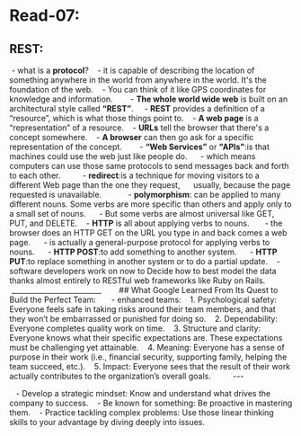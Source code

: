 # Read-07:

## REST:

 - what is a __protocol__?
   - it is capable of describing the location of something anywhere in the world from anywhere in the world. It's the foundation of the web.
   - You can think of it like GPS coordinates for knowledge and information.
   
   - __The whole world wide web__ is built on an architectural style called __“REST”__. 
   - __REST__ provides a definition of a “resource”, which is what those things point to.
   - __A web page__ is a “representation” of a resource.
   - __URLs__ tell the browser that there's a concept somewhere.
   - __A browser__ can then go ask for a specific representation of the concept.
   
   - __“Web Services”__ or __"APIs"__:is that machines could use the web just like people do.
     - which means computers can use those same protocols to send messages back and forth to each other.
     
   - __redirect__:is a technique for moving visitors to a different Web page than the one they request,
     usually, because the page requested is unavailable.  
     
   - __polymorphism__: can be applied to many different nouns. Some verbs are more specific than others and apply only to a small set of nouns.
     - But some verbs are almost universal like GET, PUT, and DELETE.
   - __HTTP__ is all about applying verbs to nouns. 
     - the browser does an HTTP GET on the URL you type in and back comes a web page.
     - is actually a general-purpose protocol for applying verbs to nouns.
     - __HTTP POST__:to add something to another system.
     - __HTTP PUT__:to replace something in another system or to do a partial update.
   -   software developers work on now to Decide how to best model the data thanks almost entirely to RESTful web frameworks like Ruby on Rails.  
   
   _________________________
   
   ## What Google Learned From Its Quest to Build the Perfect Team:
   
  - enhanced teams:
   1. Psychological safety: Everyone feels safe in taking risks around their team members, and that they won’t be embarrassed or punished for doing so.
   2. Dependability: Everyone completes quality work on time.
   3. Structure and clarity: Everyone knows what their specific expectations are. These expectations must be challenging yet attainable.
   4. Meaning: Everyone has a sense of purpose in their work (i.e., financial security, supporting family, helping the team succeed, etc.).
   5. Impact: Everyone sees that the result of their work actually contributes to the organization’s overall goals.
   
     ---

   - Develop a strategic mindset: Know and understand what drives the company to success.
   - Be known for something: Be proactive in mastering them.
   - Practice tackling complex problems: Use those linear thinking skills to your advantage by diving deeply into issues.
